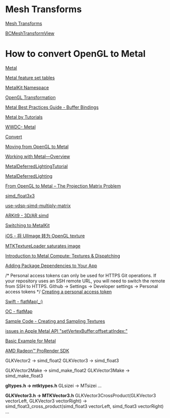 # Mesh Transforms
[Mesh Transforms](https://ciechanow.ski/mesh-transforms/)

[BCMeshTransformView](https://github.com/Ciechan/BCMeshTransformView)

#  How to convert OpenGL to Metal

[Metal](https://developer.apple.com/metal/)

[Metal feature set tables](https://developer.apple.com/metal/Metal-Feature-Set-Tables.pdf)

[MetalKit Namespace](https://docs.microsoft.com/zh-cn/dotnet/api/metalkit?view=xamarin-ios-sdk-12)

[OpenGL Transformation](http://www.songho.ca/opengl/gl_transform.html)

[Metal Best Practices Guide - Buffer Bindings](https://developer.apple.com/library/archive/documentation/3DDrawing/Conceptual/MTLBestPracticesGuide/BufferBindings.html)

[Metal by Tutorials](https://www.raywenderlich.com/books/metal-by-tutorials/v3.0/chapters/4-the-vertex-function)

[WWDC- Metal](https://developer.apple.com/videos/wwdc2014/?q=metal)

[Convert](https://stackoverflow.com/questions/70817609/how-do-i-convert-an-opengl-glkview-to-a-mtlkit-metal-based-view)

[Moving from OpenGL to Metal](https://www.raywenderlich.com/9211-moving-from-opengl-to-metal)

[Working with Metal—Overview](https://devstreaming-cdn.apple.com/videos/wwdc/2014/603xx33n8igr5n1/603/603_working_with_metal_overview.pdf?dl=1)

[MetalDeferredLightingTutorial](https://github.com/sevanspowell/MetalDeferredLightingTutorial)

[MetalDeferredLighting](https://github.com/Necktwi/MetalDeferredLighting)

[From OpenGL to Metal – The Projection Matrix Problem](https://metashapes.com/blog/opengl-metal-projection-matrix-problem/)

[simd_float3x3](https://developer.apple.com/documentation/accelerate/simd_float3x3?language=objc)

[use-vdsp-simd-multiply-matrix](http://seanchense.github.io/2019/05/26/use-vdsp-simd-multiply-matrix/)

[ARKit9 - 3D/AR simd](https://juejin.cn/post/6844903623202177031)

[Switching to MetalKit](https://www.raywenderlich.com/976-ios-metal-tutorial-with-swift-part-5-switching-to-metalkit)

[iOS - 将 UIImage 转为 OpenGL texture](https://www.jianshu.com/p/091228374f44)

[MTKTextureLoader saturates image](https://stackoverflow.com/questions/49564889/mtktextureloader-saturates-image)

[Introduction to Metal Compute: Textures & Dispatching](https://eugenebokhan.io/introduction-to-metal-compute-part-four)

[Adding Package Dependencies to Your App](https://developer.apple.com/documentation/xcode/adding-package-dependencies-to-your-app)

/*
    Personal access tokens can only be used for HTTPS Git operations. If your repository uses an SSH remote URL, you will need to switch the remote from SSH to HTTPS.
    Github -> Settings -> Developer settings -> Personal access tokens
*/
[Creating a personal access token](https://docs.github.com/cn/authentication/keeping-your-account-and-data-secure/creating-a-personal-access-token)

[Swift - flatMap(_:)](https://developer.apple.com/documentation/swift/sequence/flatmap(_:)-jo2y)

[OC - flatMap](https://betterprogramming.pub/higher-order-functions-in-objective-c-850f6c90de30)

[Sample Code - Creating and Sampling Textures](https://developer.apple.com/documentation/metal/textures/creating_and_sampling_textures?language=objc)

[issues in Apple Metal API "setVertexBuffer:offset:atIndex:"](https://stackoverflow.com/questions/58767565/issues-in-apple-metal-api-setvertexbufferoffsetatindex)

[Basic Example for Metal](https://radeon-pro.github.io/RadeonProRenderDocs/en/rr/example_metal.html)

[AMD Radeon™️ ProRender SDK](https://github.com/GPUOpen-LibrariesAndSDKs/RadeonProRenderSDK)

GLKVector2 -> simd_float2
GLKVector3 -> simd_float3

GLKVector2Make -> simd_make_float2
GLKVector3Make -> simd_make_float3

 **gltypes.h -> mtktypes.h**
GLsizei -> MTsizei
...

 **GLKVector3.h -> MTKVector3.h**
GLKVector3CrossProduct(GLKVector3 vectorLeft, GLKVector3 vectorRight) -> simd_float3_cross_product(simd_float3 vectorLeft, simd_float3 vectorRight)
...

